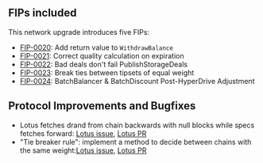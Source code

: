 ## FIPs included

This network upgrade introduces five FIPs:

- [FIP-0020](https://github.com/filecoin-project/FIPs/blob/master/FIPS/fip-0020.md): Add return value to `WithdrawBalance`
- [FIP-0021](https://github.com/filecoin-project/FIPs/blob/master/FIPS/fip-0021.md): Correct quality calculation on expiration
- [FIP-0022](https://github.com/filecoin-project/FIPs/blob/master/FIPS/fip-0022.md): Bad deals don't fail PublishStorageDeals
- [FIP-0023](https://github.com/filecoin-project/FIPs/blob/master/FIPS/fip-0023.md): Break ties between tipsets of equal weight
- [FIP-0024](https://github.com/filecoin-project/FIPs/blob/master/FIPS/fip-0024.md): BatchBalancer & BatchDiscount Post-HyperDrive Adjustment

## Protocol Improvements and Bugfixes

- Lotus fetches drand from chain backwards with null blocks while specs fetches forward: [Lotus issue](https://github.com/filecoin-project/lotus/issues/3613), [Lotus PR](https://github.com/filecoin-project/lotus/pull/7376)
- "Tie breaker rule": implement a method to decide between chains with the same weight:[Lotus issue](https://github.com/filecoin-project/lotus/issues/2981), [Lotus PR](https://github.com/filecoin-project/lotus/pull/7378)
